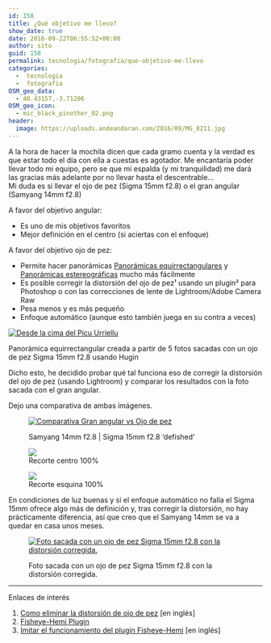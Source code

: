 ```yaml
---
id: 158
title: ¿Qué objetivo me llevo?
show_date: true
date: 2016-09-22T06:55:52+00:00
author: sito
guid: 158
permalink: tecnologia/fotografia/que-objetivo-me-llevo
categories:
  -  tecnologia
  -  fotografia
OSM_geo_data:
  - 40.43157,-3.71206
OSM_geo_icon:
  - mic_black_pinother_02.png
header:
  image: https://uploads.andeandaran.com/2016/09/MG_8211.jpg
---
```


A la hora de hacer la mochila dicen que cada gramo cuenta y la verdad es que estar todo el día con ella a cuestas es agotador. Me encantaría poder llevar todo mi equipo, pero se que mi espalda (y mi tranquilidad) me dará las gracias más adelante por no llevar hasta el descentrable...  
Mi duda es si llevar el ojo de pez (Sigma 15mm f2.8) o el gran angular (Samyang 14mm f2.8)



A favor del objetivo angular:

  * Es uno de mis objetivos favoritos
  * Mejor definición en el centro (si aciertas con el enfoque)

A favor del objetivo ojo de pez:

  * Permite hacer panorámicas <a href="https://www.flickr.com/search/?user_id=7470842%40N04&sort=date-taken-desc&text=equirectangular&view_all=1" target="_blank">Panorámicas equirrectangulares</a> y <a href="https://www.flickr.com/search/?user_id=7470842%40N04&sort=date-taken-desc&view_all=1&text=stereographic" target="_blank">Panorámicas estereográficas</a> mucho más fácilmente
  * Es posible corregir la distorsión del ojo de pez¹ usando un plugin² para Photoshop  o con las correcciones de lente de Lightroom/Adobe Camera Raw
  * Pesa menos y es más pequeño
  * Enfoque automático (aunque esto también juega en su contra a veces)<figure  >

<a title="Desde la cima del Picu Urriellu" href="https://www.flickr.com/photos/sitoo/7999159134/in/album-72157607244984536/" target="_blank" data-flickr-embed="true" data-vr="true"><img src="https://c7.staticflickr.com/9/8442/7999159134_5488df45b8_c.jpg" alt="Desde la cima del Picu Urriellu" /></a><figcaption class="wp-caption-text">Panorámica equirrectangular creada a partir de 5 fotos sacadas con un ojo de pez Sigma 15mm f2.8 usando Hugin</figcaption></figure> 

Dicho esto, he decidido probar qué tal funciona eso de corregir la distorsión del ojo de pez (usando Lightroom) y comparar los resultados con la foto sacada con el gran angular.

Dejo una comparativa de ambas imágenes.<figure id="attachment_189" >

<a href="https://uploads.andeandaran.com/2016/09/completas.jpg" target="_blank"><img class="wp-image-189 size-large" src="https://uploads.andeandaran.com/2016/09/completas.jpg?resize=810%2C271" alt="Comparativa Gran angular vs Ojo de pez" /></a><figcaption class="wp-caption-text">Samyang 14mm f2.8 | Sigma 15mm f2.8 &#8216;defished&#8217;</figcaption></figure> 

<div id='gallery-1' class='gallery galleryid-158 gallery-columns-3 gallery-size-wcfixedheightmedium'>
  <figure > 
  
  <div>
    <a href='https://uploads.andeandaran.com/2016/09/nitidez_centro.jpg'><img  src="https://uploads.andeandaran.com/2016/09/nitidez_centro.jpg?resize=783%2C300&#038;ssl=1" class="attachment-wcfixedheightmedium size-wcfixedheightmedium" aria-describedby="gallery-1-190" /></a>
  </div><figcaption class='wp-caption-text gallery-caption' id='gallery-1-190'> Recorte centro 100% </figcaption></figure><figure > 
  
  <div>
    <a href='https://uploads.andeandaran.com/2016/09/nitidez_esquina.jpg'><img src="https://uploads.andeandaran.com/2016/09/nitidez_esquina.jpg?resize=786%2C300&#038;ssl=1" class="attachment-wcfixedheightmedium size-wcfixedheightmedium" aria-describedby="gallery-1-191" /></a>
  </div><figcaption class='wp-caption-text gallery-caption' id='gallery-1-191'> Recorte esquina 100% </figcaption></figure>
</div>

En condiciones de luz buenas y si el enfoque automático no falla el Sigma 15mm ofrece algo más de definición y, tras corregir la distorsión, no hay prácticamente diferencia, así que creo que el Samyang 14mm se va a quedar en casa unos meses.
<figure  >

<a title="Sin título" href="https://www.flickr.com/photos/sitoo/29813249026/in/photostream/lightbox/" target="_blank" data-flickr-embed="true"><img src="https://c3.staticflickr.com/9/8462/29813249026_647e20835b_c.jpg" alt="Foto sacada con un ojo de pez Sigma 15mm f2.8 con la distorsión corregida."  /></a><figcaption class="wp-caption-text">Foto sacada con un ojo de pez Sigma 15mm f2.8 con la distorsión corregida.</figcaption></figure> 


---------

Enlaces de interés

  1. <a href="http://www.lonelyspeck.com/defish/" target="_blank">Como eliminar la distorsión de ojo de pez</a> [en inglés]
  2. <a href="https://imadio.com/products/prodpage_hemi.aspx" target="_blank">Fisheye-Hemi Plugin</a>
  3. <a href="https://edwinsetiawan.wordpress.com/2008/07/16/defisheye-effect-using-photoshop-cs-2-or-cs-3/" target="_blank">Imitar el funcionamiento del plugin Fisheye-Hemi</a> [en inglés]
